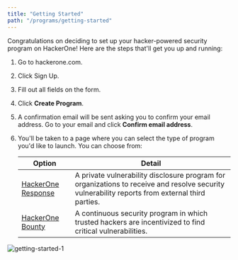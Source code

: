 ```yaml
---
title: "Getting Started"
path: "/programs/getting-started"
---
```


Congratulations on deciding to set up your hacker-powered security program on HackerOne! Here are the steps that'll get you up and running:

1. Go to hackerone.com.
2. Click Sign Up.
3. Fill out all fields on the form.
4. Click **Create Program**. 
5. A confirmation email will be sent asking you to confirm your email address. Go to your email and click **Confirm email address**. 
6. You'll be taken to a page where you can select the type of program you'd like to launch. You can choose from:
   
   Option | Detail
   ------ | -------
   [HackerOne Response]("/programs/start-h1-bounty") | A private vulnerability disclosure program for organizations to receive and resolve security vulnerability reports from external third parties. 
   [HackerOne Bounty](/programs/start-h1-response) | A continuous security program in which trusted hackers are incentivized to find critical vulnerabilities. 

![getting-started-1](https://github.com/Hacker0x01/docs.hackerone.com/blob/master/docs/programs/images/getting-started-1.png?raw=true)
